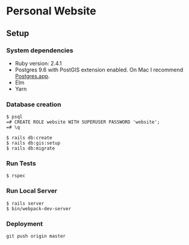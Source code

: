 Personal Website
==

## Setup

### System dependencies
* Ruby version: 2.4.1
* Postgres 9.6 with PostGIS extension enabled. On Mac I recommend [Postgres.app](https://postgresapp.com/).
* Elm
* Yarn

### Database creation
```
$ psql
=# CREATE ROLE website WITH SUPERUSER PASSWORD 'website';
=# \q

$ rails db:create
$ rails db:gis:setup
$ rails db:migrate
```

### Run Tests
```
$ rspec
```

### Run Local Server
```
$ rails server
$ bin/webpack-dev-server
```

### Deployment
```
git push origin master
```
